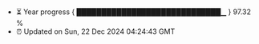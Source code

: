 - ⏳ Year progress { █████████████████████████████▁ } 97.32 %
- ⏰ Updated on Sun, 22 Dec 2024 04:24:43 GMT


